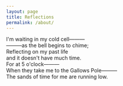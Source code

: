```yaml
---
layout: page
title: Reflections
permalink: /about/
---
```


I'm waiting in my cold cell———<br>
    ———as the bell begins to chime;<br>
Reflecting on my past life<br>
and it doesn't have much time.<br>
For at 5 o'clock———<br>
    When they take me to the Gallows Pole———<br>
The sands of time for me are running low.
